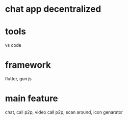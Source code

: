 # chat app decentralized

# tools 
  vs code
  
# framework 
  flutter, gun js 

# main feature
  chat, call p2p, video call p2p, scan around, icon genarator

